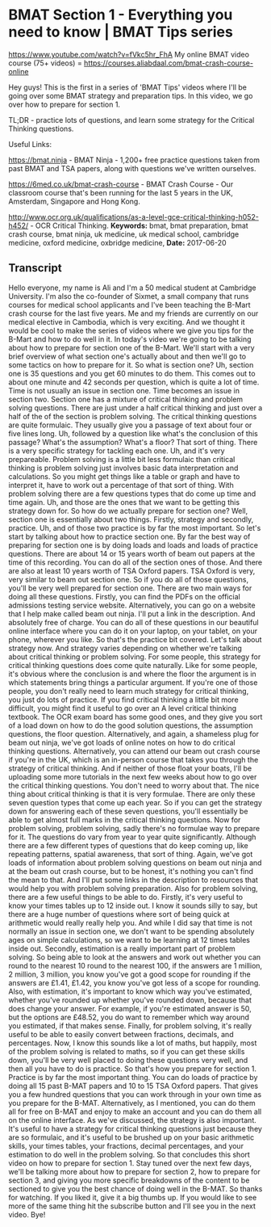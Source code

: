 # BMAT Section 1 - Everything you need to know | BMAT Tips series
https://www.youtube.com/watch?v=fVkc5hr_FhA
My online BMAT video course (75+ videos) = https://courses.aliabdaal.com/bmat-crash-course-online

Hey guys! This is the first in a series of 'BMAT Tips' videos where I'll be going over some BMAT strategy and preparation tips. In this video, we go over how to prepare for section 1.

TL;DR - practice lots of questions, and learn some strategy for the Critical Thinking questions.

Useful Links:

https://bmat.ninja - BMAT Ninja - 1,200+ free practice questions taken from past BMAT and TSA papers, along with questions we've written ourselves.

https://6med.co.uk/bmat-crash-course - BMAT Crash Course - Our classroom course that's been running for the last 5 years in the UK, Amsterdam, Singapore and Hong Kong.

http://www.ocr.org.uk/qualifications/as-a-level-gce-critical-thinking-h052-h452/ - OCR Critical Thinking.
**Keywords:** bmat, bmat preparation, bmat crash course, bmat ninja, uk medicine, uk medical school, cambridge medicine, oxford medicine, oxbridge medicine, 
**Date:** 2017-06-20

## Transcript
 Hello everyone, my name is Ali and I'm a 50 medical student at Cambridge University. I'm also the co-founder of Sixmet, a small company that runs courses for medical school applicants and I've been teaching the B-Mart crash course for the last five years. Me and my friends are currently on our medical elective in Cambodia, which is very exciting. And we thought it would be cool to make the series of videos where we give you tips for the B-Mart and how to do well in it. In today's video we're going to be talking about how to prepare for section one of the B-Mart. We'll start with a very brief overview of what section one's actually about and then we'll go to some tactics on how to prepare for it. So what is section one? Uh, section one is 35 questions and you get 60 minutes to do them. This comes out to about one minute and 42 seconds per question, which is quite a lot of time. Time is not usually an issue in section one. Time becomes an issue in section two. Section one has a mixture of critical thinking and problem solving questions. There are just under a half critical thinking and just over a half of the of the section is problem solving. The critical thinking questions are quite formulaic. They usually give you a passage of text about four or five lines long. Uh, followed by a question like what's the conclusion of this passage? What's the assumption? What's a floor? That sort of thing. There is a very specific strategy for tackling each one. Uh, and it's very prepareable. Problem solving is a little bit less formulaic than critical thinking is problem solving just involves basic data interpretation and calculations. So you might get things like a table or graph and have to interpret it, have to work out a percentage of that sort of thing. With problem solving there are a few questions types that do come up time and time again. Uh, and those are the ones that we want to be getting this strategy down for. So how do we actually prepare for section one? Well, section one is essentially about two things. Firstly, strategy and secondly, practice. Uh, and of those two practice is by far the most important. So let's start by talking about how to practice section one. By far the best way of preparing for section one is by doing loads and loads and loads of practice questions. There are about 14 or 15 years worth of beam out papers at the time of this recording. You can do all of the section ones of those. And there are also at least 10 years worth of TSA Oxford papers. TSA Oxford is very, very similar to beam out section one. So if you do all of those questions, you'll be very well prepared for section one. There are two main ways for doing all these questions. Firstly, you can find the PDFs on the official admissions testing service website. Alternatively, you can go on a website that I help make called beam out ninja. I'll put a link in the description. And absolutely free of charge. You can do all of these questions in our beautiful online interface where you can do it on your laptop, on your tablet, on your phone, wherever you like. So that's the practice bit covered. Let's talk about strategy now. And strategy varies depending on whether we're talking about critical thinking or problem solving. For some people, this strategy for critical thinking questions does come quite naturally. Like for some people, it's obvious where the conclusion is and where the floor the argument is in which statements bring things a particular argument. If you're one of those people, you don't really need to learn much strategy for critical thinking, you just do lots of practice. If you find critical thinking a little bit more difficult, you might find it useful to go over an A level critical thinking textbook. The OCR exam board has some good ones, and they give you sort of a load down on how to do the good solution questions, the assumption questions, the floor question. Alternatively, and again, a shameless plug for beam out ninja, we've got loads of online notes on how to do critical thinking questions. Alternatively, you can attend our beam out crash course if you're in the UK, which is an in-person course that takes you through the strategy of critical thinking. And if neither of those float your boats, I'll be uploading some more tutorials in the next few weeks about how to go over the critical thinking questions. You don't need to worry about that. The nice thing about critical thinking is that it is very formulae. There are only these seven question types that come up each year. So if you can get the strategy down for answering each of these seven questions, you'll essentially be able to get almost full marks in the critical thinking questions. Now for problem solving, problem solving, sadly there's no formulae way to prepare for it. The questions do vary from year to year quite significantly. Although there are a few different types of questions that do keep coming up, like repeating patterns, spatial awareness, that sort of thing. Again, we've got loads of information about problem solving questions on beam out ninja and at the beam out crash course, but to be honest, it's nothing you can't find the mean to that. And I'll put some links in the description to resources that would help you with problem solving preparation. Also for problem solving, there are a few useful things to be able to do. Firstly, it's very useful to know your times tables up to 12 inside out. I know it sounds silly to say, but there are a huge number of questions where sort of being quick at arithmetic would really really help you. And while I did say that time is not normally an issue in section one, we don't want to be spending absolutely ages on simple calculations, so we want to be learning at 12 times tables inside out. Secondly, estimation is a really important part of problem solving. So being able to look at the answers and work out whether you can round to the nearest 10 round to the nearest 100, if the answers are 1 million, 2 million, 3 million, you know you've got a good scope for rounding if the answers are £1.41, £1.42, you know you've got less of a scope for rounding. Also, with estimation, it's important to know which way you've estimated, whether you've rounded up whether you've rounded down, because that does change your answer. For example, if you're estimated answer is 50, but the options are £48.52, you do want to remember which way around you estimated, if that makes sense. Finally, for problem solving, it's really useful to be able to easily convert between fractions, decimals, and percentages. Now, I know this sounds like a lot of maths, but happily, most of the problem solving is related to maths, so if you can get these skills down, you'll be very well placed to doing these questions very well, and then all you have to do is practice. So that's how you prepare for section 1. Practice is by far the most important thing. You can do loads of practice by doing all 15 past B-MAT papers and 10 to 15 TSA Oxford papers. That gives you a few hundred questions that you can work through in your own time as you prepare for the B-MAT. Alternatively, as I mentioned, you can do them all for free on B-MAT and enjoy to make an account and you can do them all on the online interface. As we've discussed, the strategy is also important. It's useful to have a strategy for critical thinking questions just because they are so formulaic, and it's useful to be brushed up on your basic arithmetic skills, your times tables, your fractions, decimal percentages, and your estimation to do well in the problem solving. So that concludes this short video on how to prepare for section 1. Stay tuned over the next few days, we'll be talking more about how to prepare for section 2, how to prepare for section 3, and giving you more specific breakdowns of the content to be sectioned to give you the best chance of doing well in the B-MAT. So thanks for watching. If you liked it, give it a big thumbs up. If you would like to see more of the same thing hit the subscribe button and I'll see you in the next video. Bye!
